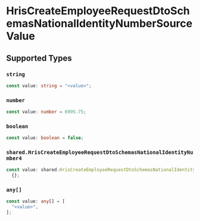 # HrisCreateEmployeeRequestDtoSchemasNationalIdentityNumberSourceValue


## Supported Types

### `string`

```typescript
const value: string = "<value>";
```

### `number`

```typescript
const value: number = 6995.75;
```

### `boolean`

```typescript
const value: boolean = false;
```

### `shared.HrisCreateEmployeeRequestDtoSchemasNationalIdentityNumber4`

```typescript
const value: shared.HrisCreateEmployeeRequestDtoSchemasNationalIdentityNumber4 =
  {};
```

### `any[]`

```typescript
const value: any[] = [
  "<value>",
];
```

